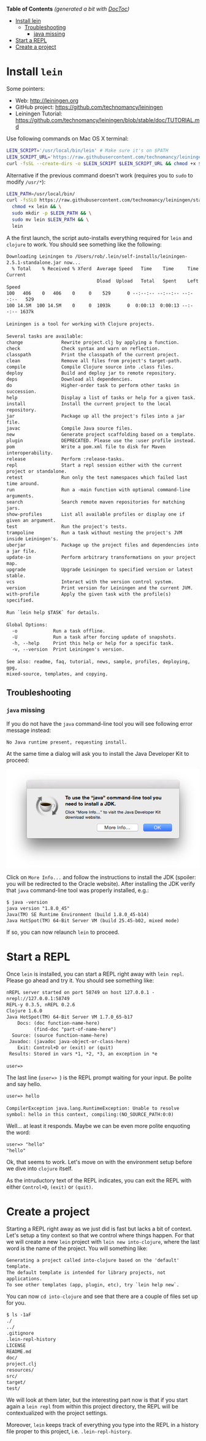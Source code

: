 **Table of Contents**  *(generated a bit with [DocToc](http://doctoc.herokuapp.com/))*

- [Install lein](#install-lein)
	- [Troubleshooting](#troubleshooting)
		- [java missing](#java-missing)
- [Start a REPL](#start-a-repl)
- [Create a project](#create-a-project)


# Install `lein`

Some pointers:

- Web: http://leiningen.org
- GitHub project: https://github.com/technomancy/leiningen
- Leiningen Tutorial: https://github.com/technomancy/leiningen/blob/stable/doc/TUTORIAL.md

Use following commands on Mac OS X terminal:

``` bash
LEIN_SCRIPT='/usr/local/bin/lein' # Make sure it's on $PATH
LEIN_SCRIPT_URL='https://raw.githubusercontent.com/technomancy/leiningen/stable/bin/lein'
curl -fsSL --create-dirs -o $LEIN_SCRIPT $LEIN_SCRIPT_URL && chmod +x $LEIN_SCRIPT && lein
```

Alternative if the previous command doesn't work (requires you to `sudo` to modify `/usr/*`):

``` bash
LEIN_PATH=/usr/local/bin/
curl -fsSLO https://raw.githubusercontent.com/technomancy/leiningen/stable/bin/lein && \
  chmod +x lein && \
  sudo mkdir -p $LEIN_PATH && \
  sudo mv lein $LEIN_PATH && \
  lein
```
A the first launch, the script auto-installs everything required for `lein` and `clojure` to work. You should see something like the following:

```
Downloading Leiningen to /Users/rob/.lein/self-installs/leiningen-2.5.1-standalone.jar now...
  % Total    % Received % Xferd  Average Speed   Time    Time     Time  Current
                                 Dload  Upload   Total   Spent    Left  Speed
100   406    0   406    0     0    529      0 --:--:-- --:--:-- --:--:--   529
100 14.5M  100 14.5M    0     0  1093k      0  0:00:13  0:00:13 --:--:-- 1637k

Leiningen is a tool for working with Clojure projects.

Several tasks are available:
change              Rewrite project.clj by applying a function.
check               Check syntax and warn on reflection.
classpath           Print the classpath of the current project.
clean               Remove all files from project's target-path.
compile             Compile Clojure source into .class files.
deploy              Build and deploy jar to remote repository.
deps                Download all dependencies.
do                  Higher-order task to perform other tasks in succession.
help                Display a list of tasks or help for a given task.
install             Install the current project to the local repository.
jar                 Package up all the project's files into a jar file.
javac               Compile Java source files.
new                 Generate project scaffolding based on a template.
plugin              DEPRECATED. Please use the :user profile instead.
pom                 Write a pom.xml file to disk for Maven interoperability.
release             Perform :release-tasks.
repl                Start a repl session either with the current project or standalone.
retest              Run only the test namespaces which failed last time around.
run                 Run a -main function with optional command-line arguments.
search              Search remote maven repositories for matching jars.
show-profiles       List all available profiles or display one if given an argument.
test                Run the project's tests.
trampoline          Run a task without nesting the project's JVM inside Leiningen's.
uberjar             Package up the project files and dependencies into a jar file.
update-in           Perform arbitrary transformations on your project map.
upgrade             Upgrade Leiningen to specified version or latest stable.
vcs                 Interact with the version control system.
version             Print version for Leiningen and the current JVM.
with-profile        Apply the given task with the profile(s) specified.

Run `lein help $TASK` for details.

Global Options:
  -o             Run a task offline.
  -U             Run a task after forcing update of snapshots.
  -h, --help     Print this help or help for a specific task.
  -v, --version  Print Leiningen's version.

See also: readme, faq, tutorial, news, sample, profiles, deploying, gpg,
mixed-source, templates, and copying.
```

## Troubleshooting

### `java` missing

If you do not have the `java` command-line tool you will see following error message instead:

``` bash
No Java runtime present, requesting install.
```

At the same time a dialog will ask you to install the Java Developer Kit to proceed:

![Install JDK dialog](images/dialog_install_jdk_mac.png)

Click on `More Info...` and follow the instructions to install the JDK (spoiler: you will be redirected to the Oracle website). After installing the JDK verify that `java` command-line tool was properly installed, e.g.:

```
$ java -version
java version "1.8.0_45"
Java(TM) SE Runtime Environment (build 1.8.0_45-b14)
Java HotSpot(TM) 64-Bit Server VM (build 25.45-b02, mixed mode)
```

If so, you can now relaunch `lein` to proceed.

# Start a REPL

Once `lein` is installed, you can start a REPL right away with `lein repl`. Please go ahead and try it. You should see something like:

```
nREPL server started on port 58749 on host 127.0.0.1 - nrepl://127.0.0.1:58749
REPL-y 0.3.5, nREPL 0.2.6
Clojure 1.6.0
Java HotSpot(TM) 64-Bit Server VM 1.7.0_65-b17
    Docs: (doc function-name-here)
          (find-doc "part-of-name-here")
  Source: (source function-name-here)
 Javadoc: (javadoc java-object-or-class-here)
    Exit: Control+D or (exit) or (quit)
 Results: Stored in vars *1, *2, *3, an exception in *e

user=> 
```

The last line (`user=> `) is the REPL prompt waiting for your input. Be polite and say hello.

```
user=> hello

CompilerException java.lang.RuntimeException: Unable to resolve symbol: hello in this context, compiling:(NO_SOURCE_PATH:0:0) 
```

Well... at least it responds. Maybe we can be even more polite enquoting the word:

```
user=> "hello"
"hello"
```

Ok, that seems to work. Let's move on with the environment setup before we dive into `clojure` itself.

As the intruductory text of the REPL indicates, you can exit the REPL with either `Control+D`, `(exit)` or `(quit)`.


# Create a project

Starting a REPL right away as we just did is fast but lacks a bit of context. Let's setup a tiny context so that we control where things happen. For that we will create a new `lein` project with `lein new into-clojure`, where the last word is the name of the project. You will something like:

```
Generating a project called into-clojure based on the 'default' template.
The default template is intended for library projects, not applications.
To see other templates (app, plugin, etc), try `lein help new`.
```

You can now `cd into-clojure` and see that there are a couple of files set up for you.

```
$ ls -1aF
./
../
.gitignore
.lein-repl-history
LICENSE
README.md
doc/
project.clj
resources/
src/
target/
test/
```

We will look at them later, but the interesting part now is that if you start again a `lein repl` from within this project directory, the REPL will be contextualized with the project settings.

Moreover, `lein` keeps track of everything you type into the REPL in a history file proper to this project, i.e. `.lein-repl-history`.

